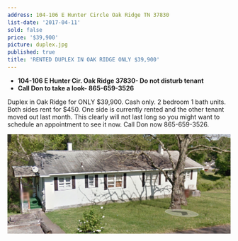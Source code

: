 ```yaml
---
address: 104-106 E Hunter Circle Oak Ridge TN 37830
list-date: '2017-04-11'
sold: false
price: '$39,900'
picture: duplex.jpg
published: true
title: 'RENTED DUPLEX IN OAK RIDGE ONLY $39,900'
---
```



* **104-106 E Hunter Cir. Oak Ridge 37830- Do not disturb tenant**
* **Call Don to take a look- 865-659-3526**

Duplex in Oak Ridge for ONLY $39,900. Cash only. 2 bedroom 1 bath units. Both sides rent for $450. One side is currently rented and the other tenant moved out last month. This clearly will not last long so you might want to schedule an appointment to see it now. Call Don now 865-659-3526.

![](/uploads/versions/screen-shot-2017-04-11-at-9-41-08-am---x----2300-1028x---.png)